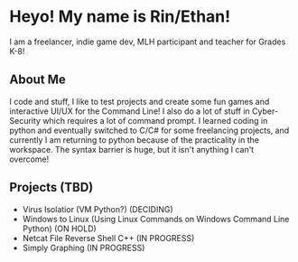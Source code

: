 # Heyo! My name is Rin/Ethan!
I am a freelancer, indie game dev, MLH participant and teacher for Grades K-8!

## About Me
I code and stuff, I like to test projects and create some fun games and interactive UI/UX for the Command Line! I also do a lot of stuff in Cyber-Security which requires a lot of command prompt. I learned coding in python and eventually switched to C/C# for some freelancing projects, and currently I am returning to python because of the practicality in the workspace. The syntax barrier is huge, but it isn't anything I can't overcome!

## Projects (TBD)
- Virus Isolatior (VM Python?) (DECIDING)
- Windows to Linux (Using Linux Commands on Windows Command Line Python) (ON HOLD)
- Netcat File Reverse Shell C++ (IN PROGRESS)
- Simply Graphing (IN PROGRESS)
